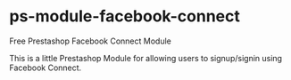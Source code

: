 ps-module-facebook-connect
==========================

Free Prestashop Facebook Connect Module

This is a little Prestashop Module for allowing users to signup/signin using Facebook Connect.
